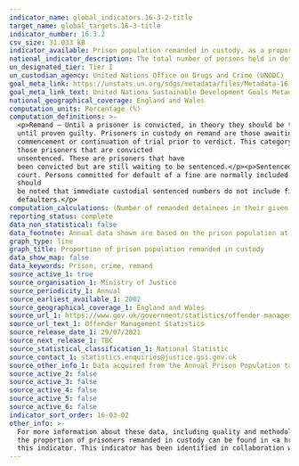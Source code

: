 ```yaml
---
indicator_name: global_indicators.16-3-2-title
target_name: global_targets.16-3-title
indicator_number: 16.3.2
csv_size: 31.033 kB
indicator_available: Prison population remanded in custody, as a proportion of overall prison population
national_indicator_description: The total number of persons held in detention who have not yet been sentenced, as a percentage of the total number of persons held in detention, on a specified date.
un_designated_tier: Tier I
un_custodian_agency: United Nations Office on Drugs and Crime (UNODC)
goal_meta_link: https://unstats.un.org/sdgs/metadata/files/Metadata-16-03-02.pdf
goal_meta_link_text: United Nations Sustainable Development Goals Metadata (PDF 209 KB)
national_geographical_coverage: England and Wales
computation_units: Percentage (%)
computation_definitions: >-
  <p>Remand – Until a prisoner is convicted, in theory they should be treated as innocent
  until proven guilty. Prisoners in custody on remand are those awaiting
  commencement or continuation of trial prior to verdict. This category also includes
  those prisoners that are convicted
  unsentenced. These are prisoners that have
  been convicted but are still waiting to be sentenced.</p><p>Sentenced – Those held in custody as a result of receiving a sentence in a criminal
  court. Persons committed for default of a fine are normally included in this group. It
  should
  be noted that immediate custodial sentenced numbers do not include fine
  defaulters.</p>
computation_calculations: (Number of remanded detainees in their given group / prison population in their given group) * 100
reporting_status: complete
data_non_statistical: false
data_footnote: Annual data shown are based on the prison population at 30 June of each year. Data prior to 2009 is available from the source but is not presented here due to a change in the data series.
graph_type: line
graph_title: Proportion of prison population remanded in custody
data_show_map: false
data_keywords: Prison, crime, remand
source_active_1: true
source_organisation_1: Ministry of Justice
source_periodicity_1: Annual
source_earliest_available_1: 2002
source_geographical_coverage_1: England and Wales
source_url_1: https://www.gov.uk/government/statistics/offender-management-statistics-quarterly-january-to-march-2021
source_url_text_1: Offender Management Statistics
source_release_date_1: 29/07/2021
source_next_release_1: TBC
source_statistical_classification_1: National Statistic
source_contact_1: statistics.enquiries@justice.gsi.gov.uk
source_other_info_1: Data acquired from the Annual Prison Population tables (A1.7 and A1.11).
source_active_2: false
source_active_3: false
source_active_4: false
source_active_5: false
source_active_6: false
indicator_sort_order: 16-03-02
other_info: >-
  For more information about these data, including quality and methodology please see the <a href="https://www.gov.uk/government/statistics/offender-management-statistics-quarterly-january-to-march-2021">Guide to offender management statistics</a>. An explanation of the recent increase in
  the proportion of prisoners remanded in custody can be found in <a href="https://www.gov.uk/government/statistics/offender-management-statistics-quarterly-january-to-march-2021">Offender management statistics quarterly - January to March 2021.</a> Data follows the UN specification for
  this indicator. This indicator has been identified in collaboration with topic experts.
---
```

